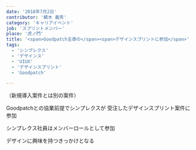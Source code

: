 ```yaml
---
date: '2018年7月2日'
contributor: '鵜木 義秀'
category: 'キャリアイベント'
job: 'スプリントメンバー'
place: '虎ノ門'
title: '<span>Goodpatch主導の</span><span>デザインスプリントに参加</span>'
tags:
  - 'シンプレクス'
  - 'デザインス'
  - 'UIUX'
  - 'デザインスプリント'
  - 'Goodpatch'

---
```


<p>
    <span>（新規導入案件とは別の案件）</span>
</p>
<p>
    <span>Goodpatchとの協業前提でシンプレクスが</span>
    <span>受注したデザインスプリント案件に参加</span>
</p>
<p>
    <span>シンプレクス社員はメンバーロールとして参加</span>
</p>
<p>
    <span class="text bold">デザインに興味を持つきっかけとなる</span>
</p>